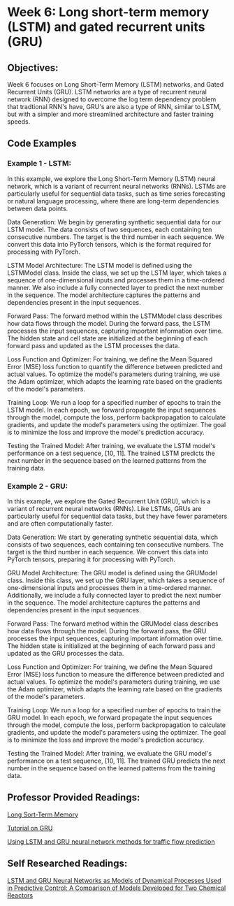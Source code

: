 # **Week 6: Long short-term memory (LSTM) and gated recurrent units (GRU)**


## **Objectives:**

Week 6 focuses on Long Short-Term Memory (LSTM) networks, and Gated Recurrent Units (GRU). LSTM networks are a type of recurrent neural network (RNN) designed to overcome the log term dependency problem that tradtional RNN's have, GRU's are also a type of RNN, similar to LSTM, but with a simpler and more streamlined architecture and faster training speeds.
 
## Code Examples

### Example 1 - LSTM: 
In this example, we explore the Long Short-Term Memory (LSTM) neural network, which is a variant of recurrent neural networks (RNNs). LSTMs are particularly useful for sequential data tasks, such as time series forecasting or natural language processing, where there are long-term dependencies between data points.

Data Generation: We begin by generating synthetic sequential data for our LSTM model. The data consists of two sequences, each containing ten consecutive numbers. The target is the third number in each sequence. We convert this data into PyTorch tensors, which is the format required for processing with PyTorch.

LSTM Model Architecture: The LSTM model is defined using the LSTMModel class. Inside the class, we set up the LSTM layer, which takes a sequence of one-dimensional inputs and processes them in a time-ordered manner. We also include a fully connected layer to predict the next number in the sequence. The model architecture captures the patterns and dependencies present in the input sequences.

Forward Pass: The forward method within the LSTMModel class describes how data flows through the model. During the forward pass, the LSTM processes the input sequences, capturing important information over time. The hidden state and cell state are initialized at the beginning of each forward pass and updated as the LSTM processes the data.

Loss Function and Optimizer: For training, we define the Mean Squared Error (MSE) loss function to quantify the difference between predicted and actual values. To optimize the model's parameters during training, we use the Adam optimizer, which adapts the learning rate based on the gradients of the model's parameters.

Training Loop: We run a loop for a specified number of epochs to train the LSTM model. In each epoch, we forward propagate the input sequences through the model, compute the loss, perform backpropagation to calculate gradients, and update the model's parameters using the optimizer. The goal is to minimize the loss and improve the model's prediction accuracy.

Testing the Trained Model: After training, we evaluate the LSTM model's performance on a test sequence, [10, 11]. The trained LSTM predicts the next number in the sequence based on the learned patterns from the training data.

### Example 2 - GRU: 
In this example, we explore the Gated Recurrent Unit (GRU), which is a variant of recurrent neural networks (RNNs). Like LSTMs, GRUs are particularly useful for sequential data tasks, but they have fewer parameters and are often computationally faster.

Data Generation: We start by generating synthetic sequential data, which consists of two sequences, each containing ten consecutive numbers. The target is the third number in each sequence. We convert this data into PyTorch tensors, preparing it for processing with PyTorch.

GRU Model Architecture: The GRU model is defined using the GRUModel class. Inside this class, we set up the GRU layer, which takes a sequence of one-dimensional inputs and processes them in a time-ordered manner. Additionally, we include a fully connected layer to predict the next number in the sequence. The model architecture captures the patterns and dependencies present in the input sequences.

Forward Pass: The forward method within the GRUModel class describes how data flows through the model. During the forward pass, the GRU processes the input sequences, capturing important information over time. The hidden state is initialized at the beginning of each forward pass and updated as the GRU processes the data.

Loss Function and Optimizer: For training, we define the Mean Squared Error (MSE) loss function to measure the difference between predicted and actual values. To optimize the model's parameters during training, we use the Adam optimizer, which adapts the learning rate based on the gradients of the model's parameters.

Training Loop: We run a loop for a specified number of epochs to train the GRU model. In each epoch, we forward propagate the input sequences through the model, compute the loss, perform backpropagation to calculate gradients, and update the model's parameters using the optimizer. The goal is to minimize the loss and improve the model's prediction accuracy.

Testing the Trained Model: After training, we evaluate the GRU model's performance on a test sequence, [10, 11]. The trained GRU predicts the next number in the sequence based on the learned patterns from the training data.


## **Professor Provided Readings:**

[Long Sort-Term Memory](https://www.bioinf.jku.at/publications/older/2604.pdf)

[Tutorial on GRU](https://d2l.ai/chapter_recurrent-modern/gru.html)

[Using LSTM and GRU neural network methods for traffic flow prediction](https://www.researchgate.net/profile/Li-Li-86/publication/312402649_Using_LSTM_and_GRU_neural_network_methods_for_traffic_flow_prediction/links/5c20d38d299bf12be3971696/Using-LSTM-and-GRU-neural-network-methods-for-traffic-flow-prediction.pdf)


## **Self Researched Readings:**

[LSTM and GRU Neural Networks as Models of Dynamical Processes Used in Predictive Control: A Comparison of Models Developed for Two Chemical Reactors](https://www.mdpi.com/1424-8220/21/16/5625)
